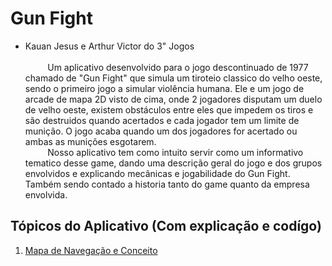 # Gun Fight
- Kauan Jesus e Arthur Victor do 3" Jogos<br><br>
&nbsp;&nbsp;&nbsp;&nbsp;&nbsp;&nbsp;&nbsp;&nbsp;&nbsp;Um aplicativo desenvolvido para o jogo descontinuado de 1977 chamado de "Gun Fight" que simula um tiroteio classico do velho oeste, sendo o primeiro jogo a simular violência humana.  Ele e um jogo de arcade de mapa 2D visto de cima, onde 2 jogadores disputam um duelo de velho oeste, existem obstáculos entre eles que impedem os tiros e são destruidos quando acertados e cada jogador tem um limite de munição. O jogo acaba quando um dos jogadores for acertado ou ambas as munições esgotarem.<br> &nbsp;&nbsp;&nbsp;&nbsp;&nbsp;&nbsp;&nbsp;&nbsp;&nbsp;Nosso aplicativo tem como intuito servir como um informativo  tematico desse game, dando uma descrição geral do jogo e dos grupos envolvidos e explicando mecânicas e jogabilidade do Gun Fight. Também sendo contado a historia tanto do game quanto da empresa envolvida.
## Tópicos do Aplicativo (Com explicação e codígo)
1. [ Mapa de Navegação e Conceito](https://github.com/KauanJesusJD/GunFightAPP/wiki/Mapa-de-navega%C3%A7%C3%A3o-e-conceito)
